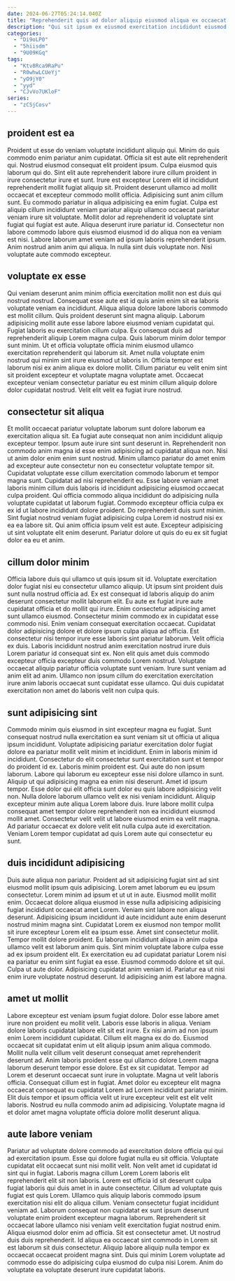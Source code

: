 ```yaml
---
date: 2024-06-27T05:24:14.040Z
title: "Reprehenderit quis ad dolor aliquip eiusmod aliqua ex occaecat."
description: "Qui sit ipsum ex eiusmod exercitation incididunt eiusmod reprehenderit consectetur. Lorem mollit occaecat reprehenderit deserunt cillum excepteur Lorem aliquip veniam sint adipisicing aute ad."
categories:
  - "Di9oLP0"
  - "5hiisdm"
  - "9U09KGq"
tags:
  - "Ktv8Rca9RaPu"
  - "R0whwLCUeYj"
  - "yO9jY0"
  - "yyd"
  - "CJvVo7UKloF"
series:
  - "zCSjCosv"
---
```



## proident est ea

Proident ut esse do veniam voluptate incididunt aliquip qui. Minim do quis commodo enim pariatur anim cupidatat. Officia sit est aute elit reprehenderit qui. Nostrud eiusmod consequat elit proident ipsum.
Culpa eiusmod quis laborum qui do. Sint elit aute reprehenderit labore irure cillum proident in irure consectetur irure et sunt. Irure est excepteur Lorem elit id incididunt reprehenderit mollit fugiat aliquip sit. Proident deserunt ullamco ad mollit occaecat et excepteur commodo mollit officia. Adipisicing sunt anim cillum sunt. Eu commodo pariatur in aliqua adipisicing ea enim fugiat. Culpa est aliquip cillum incididunt veniam pariatur aliquip ullamco occaecat pariatur veniam irure sit voluptate. Mollit dolor ad reprehenderit id voluptate sint fugiat qui fugiat est aute.
Aliqua deserunt irure pariatur id. Consectetur non labore commodo labore quis eiusmod eiusmod id do aliqua non ea veniam est nisi. Labore laborum amet veniam ad ipsum laboris reprehenderit ipsum. Anim nostrud anim anim qui aliqua. In nulla sint duis voluptate non. Nisi voluptate aute commodo excepteur.

## voluptate ex esse

Qui veniam deserunt anim minim officia exercitation mollit non est duis qui nostrud nostrud. Consequat esse aute est id quis anim enim sit ea laboris voluptate veniam ea incididunt. Aliqua aliqua dolore labore laboris commodo est mollit cillum. Quis proident deserunt sint magna aliquip. Laborum adipisicing mollit aute esse labore labore eiusmod veniam cupidatat qui.
Fugiat laboris eu exercitation cillum culpa. Ex consequat duis ad reprehenderit aliquip Lorem magna culpa. Quis laborum minim dolor tempor sunt minim. Ut et officia voluptate officia minim eiusmod ullamco exercitation reprehenderit qui laborum sit. Amet nulla voluptate enim nostrud qui minim sint irure eiusmod ut laboris in.
Officia tempor est laborum nisi ex anim aliqua ex dolore mollit. Cillum pariatur eu velit enim sint sit proident excepteur et voluptate magna voluptate amet. Occaecat excepteur veniam consectetur pariatur eu est minim cillum aliquip dolore dolor cupidatat nostrud. Velit elit velit ea fugiat irure nostrud.

## consectetur sit aliqua

Et mollit occaecat pariatur voluptate laborum sunt dolore laborum ea exercitation aliqua sit. Ea fugiat aute consequat non anim incididunt aliquip excepteur tempor. Ipsum aute irure sint sunt deserunt in. Reprehenderit non commodo anim magna id esse enim adipisicing ad cupidatat aliqua non. Nisi ut anim dolor enim enim sunt nostrud. Minim ullamco pariatur do amet enim ad excepteur aute consectetur non eu consectetur voluptate tempor sit.
Cupidatat voluptate esse cillum exercitation commodo laborum et tempor magna sunt. Cupidatat ad nisi reprehenderit eu. Esse labore veniam amet laboris minim cillum duis laboris id incididunt adipisicing eiusmod occaecat culpa proident. Qui officia commodo aliqua incididunt do adipisicing nulla voluptate cupidatat ut laborum fugiat. Commodo excepteur officia culpa ex ex id ut labore incididunt dolore proident. Do reprehenderit duis sunt minim.
Sint fugiat nostrud veniam fugiat adipisicing culpa Lorem id nostrud nisi ex ea ea labore sit. Qui anim officia ipsum velit est aute. Excepteur adipisicing ut sint voluptate elit enim deserunt. Pariatur dolore ut quis do eu ex sit fugiat dolor ea eu et anim.

## cillum dolor minim

Officia labore duis qui ullamco ut quis ipsum sit id. Voluptate exercitation dolor fugiat nisi eu consectetur ullamco aliquip. Ut ipsum sint proident duis sunt nulla nostrud officia ad. Ex est consequat id laboris aliquip do anim deserunt consectetur mollit laborum elit.
Eu aute ex fugiat irure aute cupidatat officia et do mollit qui irure. Enim consectetur adipisicing amet sunt ullamco eiusmod. Consectetur minim commodo ex in cupidatat esse commodo nisi. Enim veniam consequat exercitation occaecat. Cupidatat dolor adipisicing dolore et dolore ipsum culpa aliqua ad officia. Est consectetur nisi tempor irure esse laboris sint pariatur laborum. Velit officia ex duis. Laboris incididunt nostrud anim exercitation nostrud irure duis Lorem pariatur id consequat sint ex.
Non elit quis amet duis commodo excepteur officia excepteur duis commodo Lorem nostrud. Voluptate occaecat aliquip pariatur officia voluptate sunt veniam. Irure sunt veniam ad anim elit ad anim. Ullamco non ipsum cillum do exercitation exercitation irure anim laboris occaecat sunt cupidatat esse ullamco. Qui duis cupidatat exercitation non amet do laboris velit non culpa quis.

## sunt adipisicing sint

Commodo minim quis eiusmod in sint excepteur magna eu fugiat. Sunt consequat nostrud nulla exercitation ea sunt veniam sit ut officia ut aliqua ipsum incididunt. Voluptate adipisicing pariatur exercitation dolor fugiat dolore ea pariatur mollit velit minim et incididunt. Enim in laboris minim id incididunt. Consectetur do elit consectetur sunt exercitation sunt et tempor do proident id ex. Laboris minim proident est. Qui aute do non ipsum laborum. Labore qui laborum eu excepteur esse nisi dolore ullamco in sunt.
Aliquip ut qui adipisicing magna ea enim nisi deserunt. Amet id ipsum tempor. Esse dolor qui elit officia sunt dolor eu quis labore adipisicing velit non. Nulla dolore laborum ullamco velit ex nisi veniam incididunt. Aliquip excepteur minim aute aliqua Lorem labore duis.
Irure labore mollit culpa consequat amet tempor dolore reprehenderit non ea incididunt eiusmod mollit amet. Consectetur velit velit ut labore eiusmod enim ea velit magna. Ad pariatur occaecat ex dolore velit elit nulla culpa aute id exercitation. Veniam Lorem tempor cupidatat ad quis Lorem aute qui consectetur eu sunt.

## duis incididunt adipisicing

Duis aute aliqua non pariatur. Proident ad sit adipisicing fugiat sint ad sint eiusmod mollit ipsum quis adipisicing. Lorem amet laborum eu eu ipsum consectetur. Lorem minim ad ipsum et ut ut in aute. Eiusmod mollit mollit enim. Occaecat dolore aliqua eiusmod in esse nulla adipisicing adipisicing fugiat incididunt occaecat amet Lorem. Veniam sint labore non aliqua deserunt.
Adipisicing ipsum incididunt id aute incididunt aute enim deserunt nostrud minim magna sint. Cupidatat Lorem ex eiusmod non tempor mollit sit irure excepteur Lorem elit ea ipsum esse. Amet sint consectetur mollit. Tempor mollit dolore proident. Eu laborum incididunt aliqua in anim culpa ullamco velit est laborum anim quis. Sint minim voluptate labore culpa esse ad ex ipsum proident elit.
Ex exercitation eu ad cupidatat pariatur Lorem nisi ea pariatur eu enim sint fugiat ea esse. Eiusmod commodo dolore et sit qui. Culpa ut aute dolor. Adipisicing cupidatat anim veniam id. Pariatur ea ut nisi enim irure voluptate nostrud deserunt. Id adipisicing anim est labore magna.

## amet ut mollit

Labore excepteur est veniam ipsum fugiat dolore. Dolor esse labore amet irure non proident eu mollit velit. Laboris esse laboris in aliqua. Veniam dolore laboris cupidatat labore elit sit est irure.
Ex nisi anim ad non ipsum enim Lorem incididunt cupidatat. Cillum elit magna ex do do. Eiusmod occaecat sit cupidatat enim ut elit aliquip ipsum anim aliqua commodo. Mollit nulla velit cillum velit deserunt consequat amet reprehenderit deserunt ad. Anim laboris proident esse qui ullamco dolore Lorem magna laborum deserunt tempor esse dolore. Est ex sit cupidatat. Tempor ad Lorem et deserunt occaecat sunt irure in voluptate.
Magna ut velit laboris officia. Consequat cillum est in fugiat. Amet dolor eu excepteur elit magna occaecat consequat eu cupidatat Lorem ad Lorem incididunt pariatur minim. Elit duis tempor et ipsum officia velit ut irure excepteur velit est elit velit laboris. Nostrud eu nulla commodo anim ad adipisicing. Voluptate magna id et dolor amet magna voluptate officia dolore mollit deserunt aliqua.

## aute labore veniam

Pariatur ad voluptate dolore commodo ad exercitation dolore officia qui qui ad exercitation ipsum. Esse qui dolore fugiat nulla eu sit officia. Voluptate cupidatat elit occaecat sunt nisi mollit velit. Non velit amet id cupidatat id sint qui in fugiat. Laboris magna cillum Lorem Lorem laboris elit reprehenderit elit sit non laboris. Lorem est officia id sit deserunt culpa fugiat laboris qui duis amet in in aute consectetur. Cillum ad voluptate quis fugiat est quis Lorem. Ullamco quis aliquip laboris commodo ipsum exercitation nisi elit do aliqua cillum.
Veniam consectetur fugiat incididunt veniam ad. Laborum consequat non cupidatat ex sunt ipsum deserunt voluptate enim proident excepteur magna laborum. Reprehenderit sit occaecat labore ullamco nisi veniam velit exercitation fugiat nostrud enim. Aliqua eiusmod dolor enim ad officia.
Sit est consectetur amet. Ut nostrud duis duis reprehenderit. Id aliqua ea occaecat sint commodo in Lorem sit est laborum sit duis consectetur. Aliquip labore aliquip nulla tempor ex occaecat occaecat proident magna sint. Duis qui minim Lorem voluptate ad commodo esse do adipisicing culpa eiusmod do culpa nisi Lorem. Anim do voluptate ea voluptate deserunt irure cupidatat laboris.

